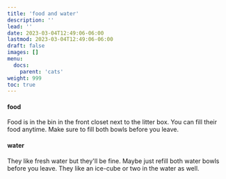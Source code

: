 ```yaml
---
title: 'food and water'
description: ''
lead: ''
date: 2023-03-04T12:49:06-06:00
lastmod: 2023-03-04T12:49:06-06:00
draft: false
images: []
menu:
  docs:
    parent: 'cats'
weight: 999
toc: true
---
```


#### food

Food is in the bin in the front closet next to the litter box. You can fill their food anytime. Make sure to fill both bowls before you leave.

#### water

They like fresh water but they'll be fine. Maybe just refill both water bowls before you leave. They like an ice-cube or two in the water as well.
